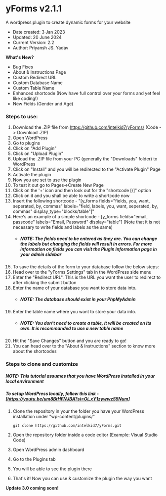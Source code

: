 # yForms v2.1.1
A wordpress plugin to create dynamic forms for your website

- Date created: 3 Jan 2023
- Updated: 20 June 2024
- Current Version: 2.2
- Author: Priyansh JS. Yadav

**What's New?**
  - Bug Fixes
  - About & Instructions Page
  - Custom Redirect URL
  - Custom Database Name
  - Custom Table Name
  - Enhanced shortcode (Now have full control over your forms and yet feel like coding!)
  - New Fields (Gender and Age)

### Steps to use:
1. Download the .ZIP file from https://github.com/intelkid7/yForms/ (Code -> Download .ZIP)
2. Open WordPress
3. Go to plugins
4. Click on "Add Plugin"
5. Click on "Upload Plugin"
6. Upload the .ZIP file from your PC (generally the "Downloads" folder) to WordPress
7. Click on "Install" and you will be redirected to the "Activate Plugin" Page
8. Activate the plugin
9. Now you are set to use the plugin
10. To test it out go to Pages->Create New Page
11. Click on the '+' icon and then look out for the "shortcode [/]" option
12. Click on it and you shall be able to write a shortcode now
13. Insert the following shortcode - "[y_forms fields="fields, you, want, seperated, by, commas" labels="field, labels, you, want, seperated, by, commas" display_type="blocks/table"]"
14. Here's an example of a simple shortcode - [y_forms fields="email, passcode" labels="Email, Password" display="table"] (Note that it is not necessary to write fields and labels as the same)
    - ##### NOTE: The fields need to be entered as they are. You can change the labels but changing the fields will result in errors. For more information on fields you can visit the Plugin information page in your admin sidebar
16. To save the details of the form to your database follow the below steps:
17. Head over to the "yForms Settings" tab in the WordPress side menu
18. Enter the "Redirect URL". This is the URL you want the user to redirect to after clicking the submit button
19. Enter the name of your database you want to store data into.
    - ##### NOTE: The database should exist in your PhpMyAdmin
20. Enter the table name where you want to store your data into.
    - ##### NOTE: You don't need to create a table, it will be created on its own. It is recommanded to use a new table name
21. Hit the "Save Changes" button and you are ready to go!
22. You can head over to the "About & Instructions" section to know more about the shortcodes

### Steps to clone and customize
##### NOTE: This tutorial assumes that you have WordPress installed in your local environment
##### To setup WordPress locally, follow this link - [https://youtu.be/um8BtHFNJBA?si=Oi_xY1zywwz55Num]
1. Clone the repository in your the folder you have your WordPress installation under "wp-content/plugins/"
   
   ```
   git clone https://github.com/intelkid7/yForms.git
   ```
3. Open the repository folder inside a code editor (Example: Visual Studio Code)
4. Open WordPress admin dashboard
5. Go to the Plugins tab
6. You will be able to see the plugin there
7. That's it! Now you can use & customize the plugin the way you want

**Update 3.0 coming soon!**
